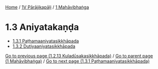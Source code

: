 
[Home](/) / [1V Pārājikapāḷi](...md) / [1 Mahāvibhaṅga](../1V/1.md)

# 1.3 Aniyatakaṇḍa

* [1.3.1 Paṭhamaaniyatasikkhāpada](1.3/1.3.1.md)
* [1.3.2 Dutiyaaniyatasikkhāpada](1.3/1.3.2.md)

[Go to previous page (1.2.13 Kuladūsakasikkhāpada)](1.2/1.2.13.md) / [Go to parent page (1 Mahāvibhaṅga)](../1V/1.md) / [Go to next page (1.3.1 Paṭhamaaniyatasikkhāpada)](1.3/1.3.1.md)


